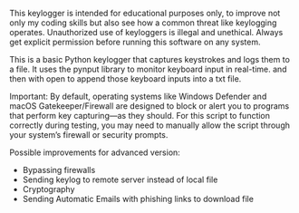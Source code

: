 This keylogger is intended for educational purposes only, to improve not only my coding skills but also see how a common threat like keylogging operates. Unauthorized use of keyloggers is illegal and unethical. Always get explicit permission before running this software on any system.

This is a basic Python keylogger that captures keystrokes and logs them to a file. It uses the pynput library to monitor keyboard input in real-time. and then with open to append those keyboard inputs into a txt file.

Important:
By default, operating systems like Windows Defender and macOS Gatekeeper/Firewall are designed to block or alert you to programs that perform key capturing—as they should. For this script to function correctly during testing, you may need to manually allow the script through your system’s firewall or security prompts. 

Possible improvements for advanced version:
- Bypassing firewalls
- Sending keylog to remote server instead of local file
- Cryptography
- Sending Automatic Emails with phishing links to download file